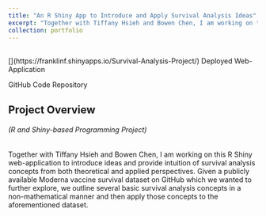 ```yaml
---
title: "An R Shiny App to Introduce and Apply Survival Analysis Ideas"
excerpt: "Together with Tiffany Hsieh and Bowen Chen, I am working on this R Shiny web-application to introduce ideas and provide intuition of survival analysis concepts from both theoretical and applied perspectives. Given a publicly available Moderna vaccine survival dataset on GitHub which we wanted to further explore, we outline several basic survival analysis concepts in a non-mathematical manner and then apply those concepts to the aforementioned dataset."
collection: portfolio
---
```

<br />
[<i class="fa fa-fw fa-link" aria-hidden="true"></i>](https://franklinf.shinyapps.io/Survival-Analysis-Project/) Deployed Web-Application

[<i class="fa fa-fw fa-code" aria-hidden="true"></i>](https://github.com/fuchsfranklin/Survival-Analysis-Project) GitHub Code Repository

## Project Overview

###### _(R and Shiny-based Programming Project)_

Together with Tiffany Hsieh and Bowen Chen, I am working on this R Shiny web-application to introduce ideas and provide intuition of survival analysis concepts from both theoretical and applied perspectives. Given a publicly available Moderna vaccine survival dataset on GitHub which we wanted to further explore, we outline several basic survival analysis concepts in a non-mathematical manner and then apply those concepts to the aforementioned dataset.



